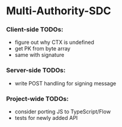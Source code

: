 # Multi-Authority-SDC

### Client-side TODOs:
- figure out why CTX is undefined
- get PK from byte array
- same with signature

### Server-side TODOs:
- write POST handling for signing message

### Project-wide TODOs:
- consider porting JS to TypeScript/Flow
- tests for newly added API